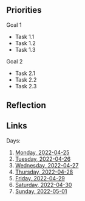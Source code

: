 # 

## Priorities

Goal 1
- Task 1.1
- Task 1.2
- Task 1.3

Goal 2
- Task 2.1
- Task 2.2
- Task 2.3

## Reflection



## Links
Days:

1. [Monday, 2022-04-25](calendar/days/2022-04-25.md)
2. [Tuesday, 2022-04-26](calendar/days/2022-04-26.md)
3. [Wednesday, 2022-04-27](calendar/days/2022-04-27.md)
4. [Thursday, 2022-04-28](calendar/days/2022-04-28.md)
5. [Friday, 2022-04-29](calendar/days/2022-04-29.md)
6. [Saturday, 2022-04-30](calendar/days/2022-04-30.md)
7. [Sunday, 2022-05-01](calendar/days/2022-05-01.md)
